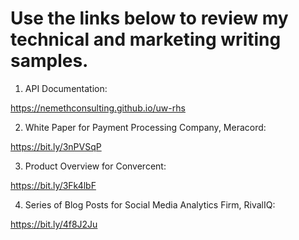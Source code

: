 # Use the links below to review my technical and marketing writing samples.

1. API Documentation:

https://nemethconsulting.github.io/uw-rhs

2. White Paper for Payment Processing Company, Meracord:
   
https://bit.ly/3nPVSqP

3. Product Overview for Convercent:

https://bit.ly/3Fk4lbF

4. Series of Blog Posts for Social Media Analytics Firm, RivalIQ:

https://bit.ly/4f8J2Ju

